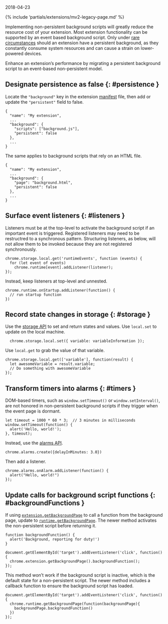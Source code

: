 2018-04-23

{% include ‘partials/extensions/mv2-legacy-page.md’ %}

Implementing non-persistent background scripts will greatly reduce the resource cost of your extension. Most extension functionality can be supported by an event based background script. Only under [rare circumstances](/docs/extensions/mv2/background_pages#persistentWarning) should an extension have a persistent background, as they constantly consume system resources and can cause a strain on lower-powered devices.

Enhance an extension’s performance by migrating a persistent background script to an event-based non-persistent model.

Designate persistence as false {: \#persistence }
-------------------------------------------------

Locate the `"background"` key in the extension [manifest](/docs/extensions/reference/tabs) file, then add or update the `"persistent"` field to false.

    {
      "name": "My extension",
      ...
      "background": {
        "scripts": ["background.js"],
        "persistent": false
      },
      ...
    }

The same applies to background scripts that rely on an HTML file.

    {
      "name": "My extension",
      ...
      "background": {
        "page": "background.html",
        "persistent": false
      },
      ...
    }

Surface event listeners {: \#listeners }
----------------------------------------

Listeners must be at the top-level to activate the background script if an important event is triggered. Registered listeners may need to be restructred to a synchronous pattern. Structuring listeners, as below, will not allow them to be invoked because they are not registered synchronously.

    chrome.storage.local.get('runtimeEvents', function (events) {
      for (let event of events)
        chrome.runtime[event].addListener(listener);
    });

Instead, keep listeners at top-level and unnested.

    chrome.runtime.onStartup.addListener(function() {
      // run startup function
    })

Record state changes in storage {: \#storage }
----------------------------------------------

Use the [storage API](/docs/extensions/reference/storage) to set and return states and values. Use `local.set` to update on the local machine.

      chrome.storage.local.set({ variable: variableInformation });

Use `local.get` to grab the value of that variable.

    chrome.storage.local.get(['variable'], function(result) {
      let awesomeVariable = result.variable;
      // Do something with awesomeVariable
    });

Transform timers into alarms {: \#timers }
------------------------------------------

DOM-based timers, such as `window.setTimeout()` or `window.setInterval()`, are not honored in non-persistent background scripts if they trigger when the event page is dormant.

    let timeout = 1000 * 60 * 3;  // 3 minutes in milliseconds
    window.setTimeout(function() {
      alert('Hello, world!');
    }, timeout);

Instead, use the [alarms API](/docs/extensions/reference/alarms).

    chrome.alarms.create({delayInMinutes: 3.0})

Then add a listener.

    chrome.alarms.onAlarm.addListener(function() {
      alert("Hello, world!")
    });

Update calls for background script functions {: \#backgroundFunctions }
-----------------------------------------------------------------------

If using [`extension.getBackgroundPage`](/docs/extensions/reference/extension#method-getBackgroundPage) to call a function from the background page, update to [`runtime.getBackgroundPage`](/docs/extensions/reference/runtime#method-getBackgroundPage). The newer method activates the non-persistent script before returning it.

    function backgroundFunction() {
      alert('Background, reporting for duty!')
    }

    document.getElementById('target').addEventListener('click', function(){
      chrome.extension.getBackgroundPage().backgroundFunction();
    });

This method won’t work if the background script is inactive, which is the default state for a non-persistent script. The newer method includes a callback function to ensure the background script has loaded.

    document.getElementById('target').addEventListener('click', function() {
      chrome.runtime.getBackgroundPage(function(backgroundPage){
        backgroundPage.backgroundFunction()
      })
    });
